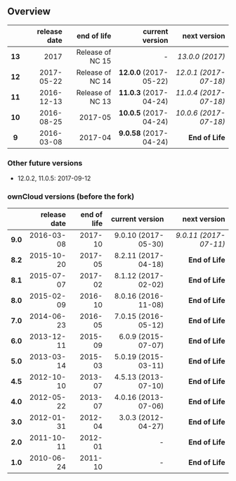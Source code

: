 ## Overview

|        | release date      | end of life      | current version         | next version
|:------:|------------------:|-----------------:|------------------------:|---------------------------:
| **13** | 2017              | Release of NC 15 | *-*                     | *13.0.0 (2017)*
| **12** | 2017-05-22        | Release of NC 14 | **12.0.0** (2017-05-22) | *12.0.1 (2017-07-18)*
| **11** | 2016-12-13        | Release of NC 13 | **11.0.3** (2017-04-24) | *11.0.4 (2017-07-18)*
| **10** | 2016-08-25        | 2017-05          | **10.0.5** (2017-04-24) | *10.0.6 (2017-07-18)*
|  **9** | 2016-03-08        | 2017-04          | **9.0.58** (2017-04-24) | **End of Life**

### Other future versions

- 12.0.2, 11.0.5: 2017-09-12

### ownCloud versions (before the fork)
|          | release date   | end of life | current version         | next version
|:--------:|---------------:|------------:|------------------------:|---------------------:
| **9.0**  | 2016-03-08     | 2017-10     | 9.0.10 (2017-05-30)	    | *9.0.11 (2017-07-11)*
| **8.2**  | 2015-10-20     | 2017-05     | 8.2.11 (2017-04-18)     | **End of Life**
| **8.1**  | 2015-07-07     | 2017-02     | 8.1.12 (2017-02-02)     | **End of Life**
| **8.0**  | 2015-02-09     | 2016-10     | 8.0.16 (2016-11-08)     | **End of Life**
| **7.0**  | 2014-06-23     | 2016-05     | 7.0.15 (2016-05-12)     | **End of Life**
| **6.0**  | 2013-12-11     | 2015-09     | 6.0.9 (2015-07-07)      | **End of Life**
| **5.0**  | 2013-03-14     | 2015-03     | 5.0.19 (2015-03-11)     | **End of Life**
| **4.5**  | 2012-10-10     | 2013-07     | 4.5.13 (2013-07-10)     | **End of Life**
| **4.0**  | 2012-05-22     | 2013-07     | 4.0.16 (2013-07-06)     | **End of Life**
| **3.0**  | 2012-01-31     | 2012-04     | 3.0.3 (2012-04-27)      | **End of Life**
| **2.0**  | 2011-10-11     | 2012-01     | *-*                     | **End of Life**
| **1.0**  | 2010-06-24     | 2011-10     | *-*                     | **End of Life**